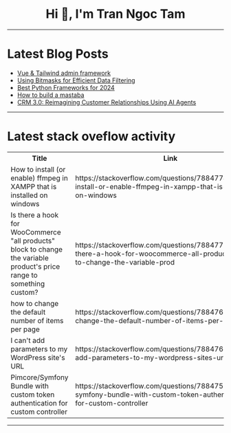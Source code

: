 <h1 align="center">Hi 👋, I'm Tran Ngoc Tam</h1>

---

# Latest Blog Posts 
<!-- BLOG-POST-LIST:START -->
- [Vue &amp; Tailwind admin framework](https://dev.to/ivictbor/vue-tailwind-admin-framework-2pma)
- [Using Bitmasks for Efficient Data Filtering](https://dev.to/devartteam/using-bitmasks-for-efficient-data-filtering-1lpk)
- [Best Python Frameworks for 2024](https://dev.to/devstoriesplayground/best-python-frameworks-for-2024-55m8)
- [How to build a mastaba](https://dev.to/dalerank/how-to-build-a-mastaba-1m65)
- [CRM 3.0: Reimagining Customer Relationships Using AI Agents](https://dev.to/akkiprime/crm-30-reimagining-customer-relationships-using-ai-agents-23ih)
<!-- BLOG-POST-LIST:END -->

---

# Latest stack oveflow activity
<table>
  <tr><th>Title</th><th>Link</th></tr>
  <!-- STACKOVERFLOW:START --><tr><td>How to install &lpar;or enable&rpar; ffmpeg in XAMPP that is installed on windows</td><td>https://stackoverflow.com/questions/78847749/how-to-install-or-enable-ffmpeg-in-xampp-that-is-installed-on-windows</td></tr><tr><td>Is there a hook for WooCommerce &quot;all products&quot; block to change the variable product&#39;s price range to something custom?</td><td>https://stackoverflow.com/questions/78847710/is-there-a-hook-for-woocommerce-all-products-block-to-change-the-variable-prod</td></tr><tr><td>how to change the default number of items per page</td><td>https://stackoverflow.com/questions/78847676/how-to-change-the-default-number-of-items-per-page</td></tr><tr><td>I can&#39;t add parameters to my WordPress site&#39;s URL</td><td>https://stackoverflow.com/questions/78847614/i-cant-add-parameters-to-my-wordpress-sites-url</td></tr><tr><td>Pimcore/Symfony Bundle with custom token authentication for custom controller</td><td>https://stackoverflow.com/questions/78847563/pimcore-symfony-bundle-with-custom-token-authentication-for-custom-controller</td></tr><!-- STACKOVERFLOW:END -->
</table>

---


